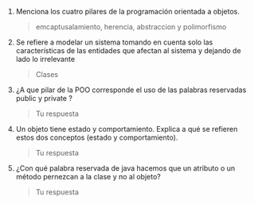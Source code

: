 1. Menciona los cuatro pilares de la programación orientada a objetos.
    > emcaptusalamiento, herencia, abstraccion y polimorfismo

1. Se refiere a modelar un sistema tomando en cuenta solo las características de las entidades que afectan al sistema y dejando de lado lo irrelevante
    > Clases

1. ¿A que pilar de la POO corresponde el uso de las palabras reservadas public y private ?
    > Tu respuesta

1. Un objeto tiene estado y comportamiento. Explica a qué se refieren estos dos conceptos (estado y comportamiento).
    > Tu respuesta 

1. ¿Con qué palabra reservada de java hacemos que un atributo o un método pernezcan a la clase y no al objeto?
    > Tu respuesta 

